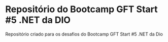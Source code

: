 # Repositório do Bootcamp GFT Start #5 .NET da DIO
Repositório criado para os desafios do Bootcamp GFT Start #5 .NET da Dio
